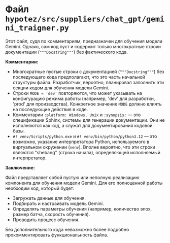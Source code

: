 # Файл `hypotez/src/suppliers/chat_gpt/gemini_traigner.py`

Этот файл, судя по комментариям, предназначен для обучения модели Gemini.  Однако, сам код пуст и содержит только многократные строки документации (`"""Docstring"""`) без фактического кода.

**Комментарии:**

*   Многократные пустые строки с документацией (`"""Docstring"""`) без последующего кода предполагают, что это часть начальной структуры файла.  Разработчик, вероятно, планировал заполнить эти секции кодом для обучения модели Gemini.
*   Строки `MODE = 'dev'` повторяются, что может указывать на конфигурацию режима работы (например, 'dev' для разработки, 'prod' для производства).  Конкретное значение `MODE` должно влиять на последующие действия в коде.
*   Комментарии `:platform: Windows, Unix` и `:synopsis:` — это спецификации Sphinx, системы для генерации документации. Они не исполняются как код, а служат для документирования кодовой базы.
*   `#! venv/Scripts/python.exe` и `#! venv/bin/python/python3.12` — это возможно, указание интерпретатора Python, используемого в виртуальном окружении (`venv`).  Вполне вероятно, что эти строки являются "shebang" (строка начала), определяющей исполняемый интерпретатор.


**Заключение:**

Файл представляет собой пустую или неполную реализацию компонента для обучения модели Gemini.  Для его полноценной работы необходим код, который будет:

*   Загружать данные для обучения.
*   Подбирать и настраивать модель Gemini.
*   Определять параметры обучения (например, количество эпох, размер батча, скорость обучения).
*   Проводить процесс обучения.


Без дополнительного кода невозможно более подробно прокомментировать функциональность файла.